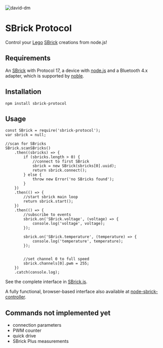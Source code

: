 ![david-dm](https://david-dm.org/zkiiito/node-sbrick-protocol.svg)

# SBrick Protocol
Control your [Lego](https://lego.com) [SBrick](https://www.sbrick.com/) creations from node.js!

## Requirements
An [SBrick](https://sbrickstore.com/) with Protocol 17, a device with [node.js](https://nodejs.org/)  and a Bluetooth 4.x adapter, which is supported by [noble](https://github.com/sandeepmistry/noble#prerequisites).

## Installation
```
npm install sbrick-protocol
```

## Usage
```
const SBrick = require('sbrick-protocol');
var sbrick = null;

//scan for SBricks
SBrick.scanSBricks()
    .then((sbricks) => {
        if (sbricks.length > 0) {
            //connect to first SBrick
            sbrick = new SBrick(sbricks[0].uuid);
            return sbrick.connect();
        } else {
            throw new Error('no SBricks found');
        }
    })
    .then(() => {
        //start sbrick main loop
        return sbrick.start();
    })
    .then(() => {
        //subscribe to events
        sbrick.on('SBrick.voltage', (voltage) => {
            console.log('voltage', voltage);
        });
        
        sbrick.on('SBrick.temperature', (temperature) => {
            console.log('temperature', temperature);
        });

        
        //set channel 0 to full speed
        sbrick.channels[0].pwm = 255;
    })
    .catch(console.log);
```

See the complete interface in [SBrick.js](SBrick.js).

A fully functional, browser-based interface also available at [node-sbrick-controller](https://github.com/zkiiito/node-sbrick-controller). 

## Commands not implemented yet
 * connection parameters
 * PWM counter
 * quick drive
 * SBrick Plus measurements
